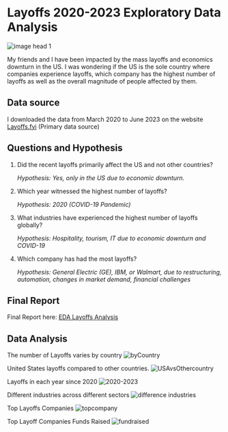 # Layoffs 2020-2023 Exploratory Data Analysis

![image head 1](https://github.com/songcangnguyen/Layoffs_Analysis/assets/109171837/1de1e64c-5391-4dc8-956c-2fe2464fc56c)


My friends and I have been impacted by the mass layoffs and economics downturn in the US. I was wondering if the US is the sole country where companies experience layoffs, which company has the highest number of layoffs as well as the overall magnitude of people affected by them.

## Data source
I downloaded the data from March 2020 to June 2023 on the website [Layoffs.fyi](https://layoffs.fyi/) (Primary data source)

## Questions and Hypothesis
1. Did the recent layoffs primarily affect the US and not other countries?

   *Hypothesis: Yes, only in the US due to economic downturn.*

2. Which year witnessed the highest number of layoffs?

   *Hypothesis: 2020 (COVID-19 Pandemic)*

3. What industries have experienced the highest number of layoffs globally?

   *Hypothesis: Hospitality, tourism, IT due to economic downturn and COVID-19*

4. Which company has had the most layoffs?

   *Hypothesis: General Electric (GE), IBM, or Walmart, due to restructuring, automation, changes in market demand, financial challenges*

## Final Report
Final Report here: [EDA Layoffs Analysis](https://docs.google.com/presentation/d/182aiy5QYUb3ota3H9J5FnHvnk5uB8sa8_1Syij7kUyM/edit?usp=sharing)

## Data Analysis
The number of Layoffs varies by country
![byCountry](https://github.com/songcangnguyen/Layoffs_Analysis/assets/109171837/c119e262-5783-40e0-81b8-1cd63e19123f)

United States layoffs compared to other countries.
![USAvsOthercountry](https://github.com/songcangnguyen/Layoffs_Analysis/assets/109171837/301c272c-ffd4-4927-b247-258caf7285ed)

Layoffs in each year since 2020
![2020-2023](https://github.com/songcangnguyen/Layoffs_Analysis/assets/109171837/a4d7cb7f-c6a2-4be5-80f6-a03cd1b52c6f)

Different industries across different sectors
![difference industries](https://github.com/songcangnguyen/Layoffs_Analysis/assets/109171837/23f410aa-aa98-47f8-a48f-bdbde7ff4102)

Top Layoffs Companies
![topcompany](https://github.com/songcangnguyen/Layoffs_Analysis/assets/109171837/7d31cd90-50f8-442c-90a3-09570dbc30b7)

Top Layoff Companies Funds Raised
![fundraised](https://github.com/songcangnguyen/Layoffs_Analysis/assets/109171837/e37bd07f-55e5-4e35-b566-387ca477604b)

